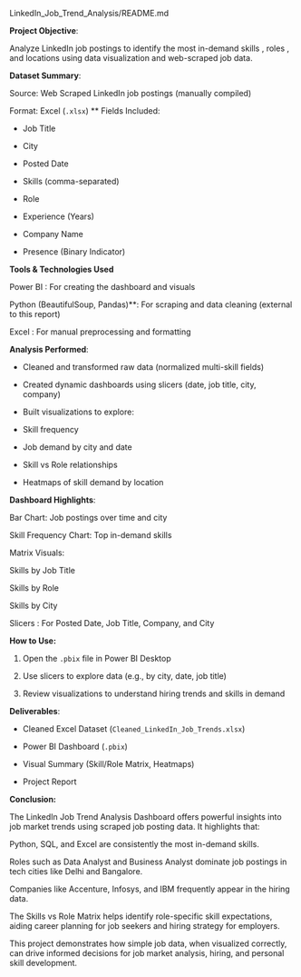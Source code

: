 LinkedIn_Job_Trend_Analysis/README.md

 **Project Objective**:

Analyze LinkedIn job postings to identify the most in-demand skills , roles , and locations using data visualization and web-scraped job data.


 **Dataset Summary**:

Source: Web Scraped LinkedIn job postings (manually compiled)

Format: Excel (`.xlsx`)
**
Fields Included:

- Job Title

- City

- Posted Date

- Skills (comma-separated)

- Role

- Experience (Years)

- Company Name

- Presence (Binary Indicator)


**Tools & Technologies Used**

Power BI : For creating the dashboard and visuals

Python (BeautifulSoup, Pandas)**: For scraping and data cleaning (external to this report)

Excel : For manual preprocessing and formatting


**Analysis Performed**:

- Cleaned and transformed raw data (normalized multi-skill fields)

- Created dynamic dashboards using slicers (date, job title, city, company)

- Built visualizations to explore:

- Skill frequency

- Job demand by city and date

- Skill vs Role relationships

- Heatmaps of skill demand by location


 **Dashboard Highlights**:

Bar Chart: Job postings over time and city

Skill Frequency Chart: Top in-demand skills

Matrix Visuals:

Skills by Job Title

Skills by Role

Skills by City

Slicers : For Posted Date, Job Title, Company, and City


**How to Use:**

1. Open the `.pbix` file in Power BI Desktop

2. Use slicers to explore data (e.g., by city, date, job title)

3. Review visualizations to understand hiring trends and skills in demand


**Deliverables**:

- Cleaned Excel Dataset (`Cleaned_LinkedIn_Job_Trends.xlsx`)

- Power BI Dashboard (`.pbix`)

- Visual Summary (Skill/Role Matrix, Heatmaps)

- Project Report



**Conclusion:**

The LinkedIn Job Trend Analysis Dashboard offers powerful insights into job market trends using scraped job posting data. It highlights that:

Python, SQL, and Excel are consistently the most in-demand skills.

Roles such as Data Analyst and Business Analyst dominate job postings in tech cities like Delhi and Bangalore.

Companies like Accenture, Infosys, and IBM frequently appear in the hiring data.

The Skills vs Role Matrix helps identify role-specific skill expectations, aiding career planning for job seekers and hiring strategy for employers.

This project demonstrates how simple job data, when visualized correctly, can drive informed decisions for job market analysis, hiring, and personal skill development.
